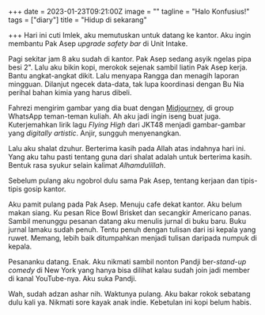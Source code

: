 +++
date = 2023-01-23T09:21:00Z
image = ""
tagline = "Halo Konfusius!"
tags = ["diary"]
title = "Hidup di sekarang"

+++
Hari ini cuti Imlek, aku memutuskan untuk datang ke kantor. Aku ingin membantu Pak Asep _upgrade safety bar_ di Unit Intake.

Pagi sekitar jam 8 aku sudah di kantor. Pak Asep sedang asyik ngelas pipa besi 2". Lalu aku bikin kopi, merokok sejenak sambil liatin Pak Asep kerja. Bantu angkat-angkat dikit. Lalu menyapa Rangga dan menagih laporan mingguan. Dilanjut ngecek data-data, tak lupa koordinasi dengan Bu Nia perihal bahan kimia yang harus dibeli.

Fahrezi mengirim gambar yang dia buat dengan [Midjourney](https://www.midjourney.com), di group WhatsApp teman-teman kuliah. Ah aku jadi ingin iseng buat juga. Kuterjemahkan lirik lagu _Flying High_ dari JKT48 menjadi gambar-gambar yang _digitally artistic_. Anjir, sungguh menyenangkan.

Lalu aku shalat dzuhur. Berterima kasih pada Allah atas indahnya hari ini. Yang aku tahu pasti tentang guna dari shalat adalah untuk berterima kasih. Bentuk rasa syukur selain kalimat _Alhamdulillah_.

Sebelum pulang aku ngobrol dulu sama Pak Asep, tentang kerjaan dan tipis-tipis gosip kantor.

Aku pamit pulang pada Pak Asep. Menuju cafe dekat kantor. Aku belum makan siang. Ku pesan Rice Bowl Brisket dan secangkir Americano panas. Sambil menunggu pesanan datang aku menulis jurnal di buku baru. Buku jurnal lamaku sudah penuh. Tentu penuh dengan tulisan dari isi kepala yang ruwet. Memang, lebih baik ditumpahkan menjadi tulisan daripada numpuk di kepala.

Pesananku datang. Enak. Aku nikmati sambil nonton Pandji ber-_stand-up comedy_ di New York yang hanya bisa dilihat kalau sudah join jadi member di kanal YouTube-nya. Aku suka Pandji.

Wah, sudah adzan ashar nih. Waktunya pulang. Aku bakar rokok sebatang dulu kali ya. Nikmati sore kayak anak indie. Kebetulan ini kopi belum habis.